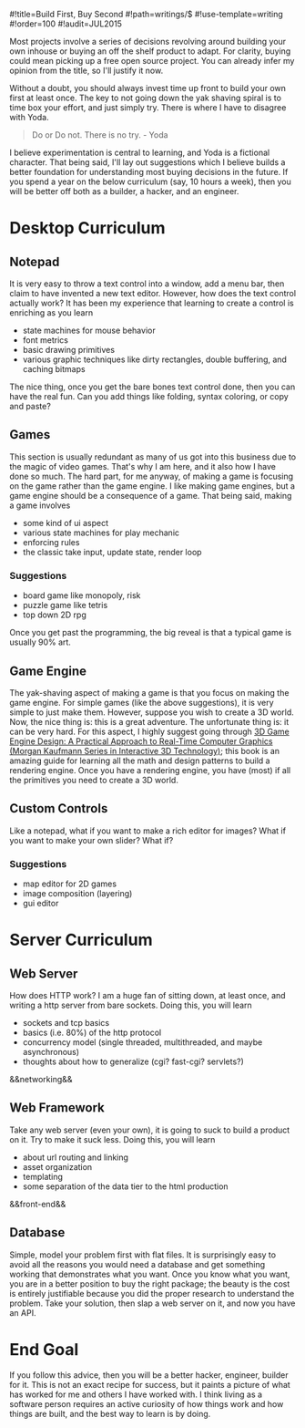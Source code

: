 #!title=Build First, Buy Second
#!path=writings/$
#!use-template=writing
#!order=100
#!audit=JUL2015

Most projects involve a series of decisions revolving around building your own inhouse or buying an off the shelf product to adapt. For clarity, buying could mean picking up a free open source project. You can already infer my opinion from the title, so I'll justify it now.

Without a doubt, you should always invest time up front to build your own first at least once. The key to not going down the yak shaving spiral is to time box your effort, and just simply try. There is where I have to disagree with Yoda. 

> Do or Do not. There is no try. - Yoda

I believe experimentation is central to learning, and Yoda is a fictional character. That being said, I'll lay out suggestions which I believe builds a better foundation for understanding most buying decisions in the future. If you spend a year on the below curriculum (say, 10 hours a week), then you will be better off both as a builder, a hacker, and an engineer.

# Desktop Curriculum

## Notepad

It is very easy to throw a text control into a window, add a menu bar, then claim to have invented a new text editor. However, how does the text control actually work? It has been my experience that learning to create a control is enriching as you learn

* state machines for mouse behavior
* font metrics
* basic drawing primitives
* various graphic techniques like dirty rectangles, double buffering, and caching bitmaps

The nice thing, once you get the bare bones text control done, then you can have the real fun. Can you add things like folding, syntax coloring, or copy and paste?

## Games

This section is usually redundant as many of us got into this business due to the magic of video games. That's why I am here, and it also how I have done so much. The hard part, for me anyway, of making a game is focusing on the game rather than the game engine. I like making game engines, but a game engine should be a consequence of a game. That being said, making a game involves

* some kind of ui aspect
* various state machines for play mechanic
* enforcing rules
* the classic take input, update state, render loop

### Suggestions

* board game like monopoly, risk
* puzzle game like tetris
* top down 2D rpg

Once you get past the programming, the big reveal is that a typical game is usually 90% art.

## Game Engine

The yak-shaving aspect of making a game is that you focus on making the game engine. For simple games (like the above suggestions), it is very simple to just make them. However, suppose you wish to create a 3D world. Now, the nice thing is: this is a great adventure. The unfortunate thing is: it can be very hard. For this aspect, I highly suggest going through [3D Game Engine Design: A Practical Approach to Real-Time Computer Graphics (Morgan Kaufmann Series in Interactive 3D Technology)](http://www.amazon.com/gp/product/0122290631/ref=as_li_ss_tl?ie=UTF8&camp=1789&creative=390957&creativeASIN=0122290631&linkCode=as2&tag=zenerdcom-20); this book is an amazing guide for learning all the math and design patterns to build a rendering engine. Once you have a rendering engine, you have (most) if all the primitives you need to create a 3D world.

## Custom Controls

Like a notepad, what if you want to make a rich editor for images? What if you want to make your own slider? What if?

### Suggestions

* map editor for 2D games
* image composition (layering)
* gui editor

# Server Curriculum

## Web Server

How does HTTP work? I am a huge fan of sitting down, at least once, and writing a http server from bare sockets. Doing this, you will learn

* sockets and tcp basics
* basics (i.e. 80%) of the http protocol
* concurrency model (single threaded, multithreaded, and maybe asynchronous)
* thoughts about how to generalize (cgi? fast-cgi? servlets?)

&&networking&&

## Web Framework

Take any web server (even your own), it is going to suck to build a product on it. Try to make it suck less. Doing this, you will learn

* about url routing and linking
* asset organization
* templating
* some separation of the data tier to the html production

&&front-end&&

## Database

Simple, model your problem first with flat files. It is surprisingly easy to avoid all the reasons you would need a database and get something working that demonstrates what you want. Once you know what you want, you are in a better position to buy the right package; the beauty is the cost is entirely justifiable because you did the proper research to understand the problem. Take your solution, then slap a web server on it, and now you have an API.

# End Goal

If you follow this advice, then you will be a better hacker, engineer, builder for it. This is not an exact recipe for success, but it paints a picture of what has worked for me and others I have worked with. I think living as a software person requires an active curiosity of how things work and how things are built, and the best way to learn is by doing.
